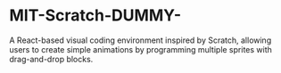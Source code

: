 # MIT-Scratch-DUMMY-
A React-based visual coding environment inspired by Scratch, allowing users to create simple animations by programming multiple sprites with drag-and-drop blocks.
